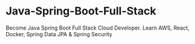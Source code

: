 # Java-Spring-Boot-Full-Stack
Become Java Spring Boot Full Stack Cloud Developer. Learn AWS, React, Docker, Spring Data JPA &amp; Spring Security
